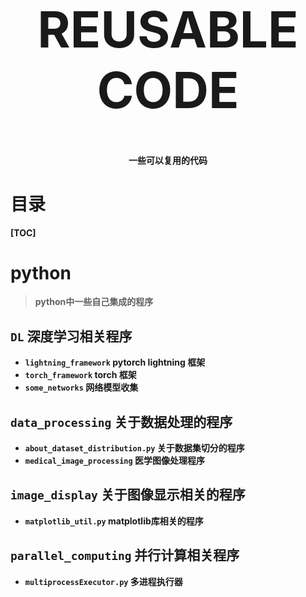 <div style="width: 100%;
            text-align:center;" > 
    <div style="width: 100%; height: 100px;"></div>
    <h1 style = "font-size: 80px;">  REUSABLE CODE</h1>
    <span>
        <b>一些可以复用的代码<b>		
    </span>
</div>
<div style="page-break-after: always;"></div>

# 目录

[TOC]

<div style="page-break-after: always;"></div>

# python

> python中一些自己集成的程序

## `DL` 深度学习相关程序

* `lightning_framework` pytorch lightning 框架
* `torch_framework` torch 框架
* `some_networks` 网络模型收集



## `data_processing` 关于数据处理的程序

* `about_dataset_distribution.py` 关于数据集切分的程序
* `medical_image_processing` 医学图像处理程序



## `image_display` 关于图像显示相关的程序

* `matplotlib_util.py` matplotlib库相关的程序



## `parallel_computing`  并行计算相关程序

* `multiprocessExecutor.py` 多进程执行器



